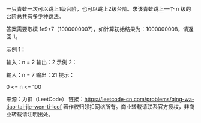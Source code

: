 一只青蛙一次可以跳上1级台阶，也可以跳上2级台阶。求该青蛙跳上一个 n 级的台阶总共有多少种跳法。

答案需要取模 1e9+7（1000000007），如计算初始结果为：1000000008，请返回 1。

示例 1：

输入：n = 2
输出：2
示例 2：

输入：n = 7
输出：21
提示：

0 <= n <= 100

来源：力扣（LeetCode）
链接：https://leetcode-cn.com/problems/qing-wa-tiao-tai-jie-wen-ti-lcof
著作权归领扣网络所有。商业转载请联系官方授权，非商业转载请注明出处。